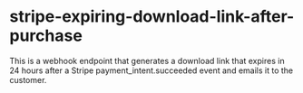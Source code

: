 # stripe-expiring-download-link-after-purchase
This is a webhook endpoint that generates a download link that expires in 24 hours after a Stripe payment_intent.succeeded event and emails it to the customer.
